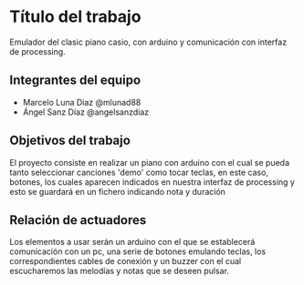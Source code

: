 # Título del trabajo

Emulador del clasic piano casio, con arduino y comunicación con interfaz de processing.

## Integrantes del equipo
- Marcelo Luna Diaz  @mlunad88
- Ángel Sanz Díaz  @angelsanzdiaz

## Objetivos del trabajo

El proyecto consiste en realizar un piano con arduino con el cual se pueda tanto seleccionar canciones 'demo' como tocar teclas, en este caso, botones, los cuales aparecen indicados en nuestra interfaz de processing y esto se guardará en un fichero indicando nota y duración

## Relación de actuadores

Los elementos a usar serán un arduino con el que se establecerá comunicación con un pc, una serie de botones emulando teclas, los correspondientes cables de conexión y un buzzer con el cual escucharemos las melodías y notas que se deseen pulsar.
